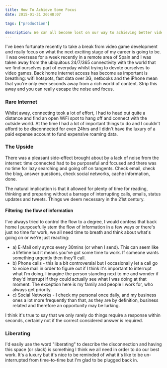 ```yaml
---
title: How To Achieve Some Focus
date: 2015-01-31 20:48:07

tags: ["production"]

description: We can all become lost on our way to achieving better video games, here's an idealistic view on how to improve your lot.
---
```


I've been fortunate recently to take a break from video game development
and really focus on what the next exciting stage of my career is going
to be.  I was overseas for a week recently in a remote area of Spain and
I was taken away from the ubiquitous 24/7/365 connectivity with the
world that we find ourselves part of everyday whilst trying to devote
ourselves to video games. Back home internet access has become as
important is breathing: wifi hotspots, fast data over 3G, netbooks and the iPhone mean that you're only ever seconds away from a rich world of
content. Strip this away and you can really escape the noise and focus.

<!-- more -->

### Rare Internet

Whilst away, connecting took a lot of effort, I had to head out quite a
distance and find an open WiFi spot to hang off and connect with the
outside world. At the time I had a lot of important things to do and I
couldn't afford to be disconnected for even 24hrs and I didn't have the
luxury of a paid expense account to fund expensive roaming data.

### The Upside

There was a pleasant side-effect brought about by a lack of noise from
the internet: time connected had to be purposeful and focused and there was no time for lazy searching and going off on tangents. Check email, check the blog, answer questions, check social networks, cache
information, done.

The natural implication is that it allowed for plenty of time for
reading, thinking and preparing without a barrage of interrupting calls,
emails, status updates and tweets. Things we deem necessary in the 21st
century.

#### Filtering  the flow of information

I've always tried to control the flow to a degree, I would confess that
back home I purposefully stem the flow of information in a few ways or
there's just no time for work, we all need time to breath and think
about what's going on or we're just
reacting:

- a) E-Mail only syncs every 30mins (or when I send). This can seem like a
  lifetime but it means you've got some time to work. If someone wants
  something urgently then they'll call.
- b) Phone calls - this is a bit controversial but I occasionally let a
  call go to voice mail in order to figure out if I think it's important
  to interrupt what I'm doing. I imagine the person standing next to me
  and wonder if they'd interrupt if they could actually see what I was
  doing at that moment. The exception here is my family and people I work
  for, who always get priority.
- c) Social Networks - I check my personal once daily, and my business
  ones a lot more frequently than that, as they are by definition,
  business related and therefore an opportunity may be lurking.

I think it's true to say that we only rarely do things require a
response within seconds, certainly not if the correct considered answer
is required.

### Liberating

I'd easily use the word "liberating" to describe the disconnection and
having this space (or slack) is something I think we all need in order
to do our best work. It's a luxury but it's nice to be reminded of what
it's like to be un-interrupted from time-to-time but I'm glad to be
plugged back in.
